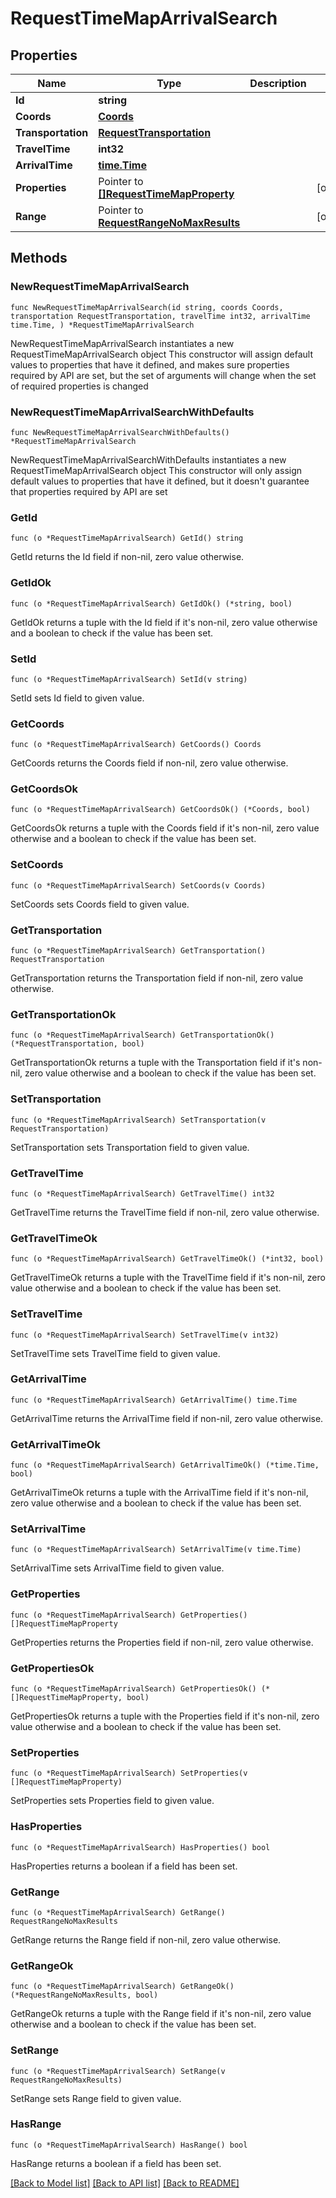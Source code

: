 # RequestTimeMapArrivalSearch

## Properties

Name | Type | Description | Notes
------------ | ------------- | ------------- | -------------
**Id** | **string** |  | 
**Coords** | [**Coords**](Coords.md) |  | 
**Transportation** | [**RequestTransportation**](RequestTransportation.md) |  | 
**TravelTime** | **int32** |  | 
**ArrivalTime** | [**time.Time**](time.Time.md) |  | 
**Properties** | Pointer to [**[]RequestTimeMapProperty**](RequestTimeMapProperty.md) |  | [optional] 
**Range** | Pointer to [**RequestRangeNoMaxResults**](RequestRangeNoMaxResults.md) |  | [optional] 

## Methods

### NewRequestTimeMapArrivalSearch

`func NewRequestTimeMapArrivalSearch(id string, coords Coords, transportation RequestTransportation, travelTime int32, arrivalTime time.Time, ) *RequestTimeMapArrivalSearch`

NewRequestTimeMapArrivalSearch instantiates a new RequestTimeMapArrivalSearch object
This constructor will assign default values to properties that have it defined,
and makes sure properties required by API are set, but the set of arguments
will change when the set of required properties is changed

### NewRequestTimeMapArrivalSearchWithDefaults

`func NewRequestTimeMapArrivalSearchWithDefaults() *RequestTimeMapArrivalSearch`

NewRequestTimeMapArrivalSearchWithDefaults instantiates a new RequestTimeMapArrivalSearch object
This constructor will only assign default values to properties that have it defined,
but it doesn't guarantee that properties required by API are set

### GetId

`func (o *RequestTimeMapArrivalSearch) GetId() string`

GetId returns the Id field if non-nil, zero value otherwise.

### GetIdOk

`func (o *RequestTimeMapArrivalSearch) GetIdOk() (*string, bool)`

GetIdOk returns a tuple with the Id field if it's non-nil, zero value otherwise
and a boolean to check if the value has been set.

### SetId

`func (o *RequestTimeMapArrivalSearch) SetId(v string)`

SetId sets Id field to given value.


### GetCoords

`func (o *RequestTimeMapArrivalSearch) GetCoords() Coords`

GetCoords returns the Coords field if non-nil, zero value otherwise.

### GetCoordsOk

`func (o *RequestTimeMapArrivalSearch) GetCoordsOk() (*Coords, bool)`

GetCoordsOk returns a tuple with the Coords field if it's non-nil, zero value otherwise
and a boolean to check if the value has been set.

### SetCoords

`func (o *RequestTimeMapArrivalSearch) SetCoords(v Coords)`

SetCoords sets Coords field to given value.


### GetTransportation

`func (o *RequestTimeMapArrivalSearch) GetTransportation() RequestTransportation`

GetTransportation returns the Transportation field if non-nil, zero value otherwise.

### GetTransportationOk

`func (o *RequestTimeMapArrivalSearch) GetTransportationOk() (*RequestTransportation, bool)`

GetTransportationOk returns a tuple with the Transportation field if it's non-nil, zero value otherwise
and a boolean to check if the value has been set.

### SetTransportation

`func (o *RequestTimeMapArrivalSearch) SetTransportation(v RequestTransportation)`

SetTransportation sets Transportation field to given value.


### GetTravelTime

`func (o *RequestTimeMapArrivalSearch) GetTravelTime() int32`

GetTravelTime returns the TravelTime field if non-nil, zero value otherwise.

### GetTravelTimeOk

`func (o *RequestTimeMapArrivalSearch) GetTravelTimeOk() (*int32, bool)`

GetTravelTimeOk returns a tuple with the TravelTime field if it's non-nil, zero value otherwise
and a boolean to check if the value has been set.

### SetTravelTime

`func (o *RequestTimeMapArrivalSearch) SetTravelTime(v int32)`

SetTravelTime sets TravelTime field to given value.


### GetArrivalTime

`func (o *RequestTimeMapArrivalSearch) GetArrivalTime() time.Time`

GetArrivalTime returns the ArrivalTime field if non-nil, zero value otherwise.

### GetArrivalTimeOk

`func (o *RequestTimeMapArrivalSearch) GetArrivalTimeOk() (*time.Time, bool)`

GetArrivalTimeOk returns a tuple with the ArrivalTime field if it's non-nil, zero value otherwise
and a boolean to check if the value has been set.

### SetArrivalTime

`func (o *RequestTimeMapArrivalSearch) SetArrivalTime(v time.Time)`

SetArrivalTime sets ArrivalTime field to given value.


### GetProperties

`func (o *RequestTimeMapArrivalSearch) GetProperties() []RequestTimeMapProperty`

GetProperties returns the Properties field if non-nil, zero value otherwise.

### GetPropertiesOk

`func (o *RequestTimeMapArrivalSearch) GetPropertiesOk() (*[]RequestTimeMapProperty, bool)`

GetPropertiesOk returns a tuple with the Properties field if it's non-nil, zero value otherwise
and a boolean to check if the value has been set.

### SetProperties

`func (o *RequestTimeMapArrivalSearch) SetProperties(v []RequestTimeMapProperty)`

SetProperties sets Properties field to given value.

### HasProperties

`func (o *RequestTimeMapArrivalSearch) HasProperties() bool`

HasProperties returns a boolean if a field has been set.

### GetRange

`func (o *RequestTimeMapArrivalSearch) GetRange() RequestRangeNoMaxResults`

GetRange returns the Range field if non-nil, zero value otherwise.

### GetRangeOk

`func (o *RequestTimeMapArrivalSearch) GetRangeOk() (*RequestRangeNoMaxResults, bool)`

GetRangeOk returns a tuple with the Range field if it's non-nil, zero value otherwise
and a boolean to check if the value has been set.

### SetRange

`func (o *RequestTimeMapArrivalSearch) SetRange(v RequestRangeNoMaxResults)`

SetRange sets Range field to given value.

### HasRange

`func (o *RequestTimeMapArrivalSearch) HasRange() bool`

HasRange returns a boolean if a field has been set.


[[Back to Model list]](../README.md#documentation-for-models) [[Back to API list]](../README.md#documentation-for-api-endpoints) [[Back to README]](../README.md)


